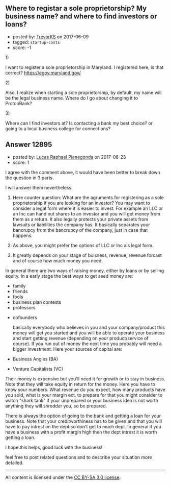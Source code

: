 ## Where to registar a sole proprietorship? My business name? and where to find investors or loans?

- posted by: [TrevorKS](https://stackexchange.com/users/8515739/trevorks) on 2017-06-09
- tagged: `startup-costs`
- score: -1

<p>1) </p>

<p>I want to register a sole proprietorship in Maryland. I registered here, is that correct? <a href="https://egov.maryland.gov/" rel="nofollow noreferrer">https://egov.maryland.gov/</a></p>

<p>2)</p>

<p>Also, I realize when starting a sole proprietorship, by default, my name will be the legal business name. Where do I go about changing it to ProtonBank?</p>

<p>3)</p>

<p>Where can I find investors at? Is contacting a bank my best choice? or going to a local business college for connections?</p>



## Answer 12895

- posted by: [Lucas Raphael Pianegonda](https://stackexchange.com/users/10909545/lucas-raphael-pianegonda) on 2017-06-23
- score: 1

<p>I agree with the comment above, it would have been better to break down the question in 3 parts.</p>

<p>I will answer them nevertheless.</p>

<ol>
<li><p>Here counter question: What are the agruments for registering as a sole proprietorship if you are looking for an investor? You may want to consider a legal form where it is easier to invest. For example an LLC or an Inc can hand out shares to an investor and you will get money from them as a return. It also legally protects your private assets from lawsuits or liabilities the company has. It basically separates your bancrupcy from the bancrupcy of the company, just in case that happens.</p></li>
<li><p>As above, you might prefer the options of LLC or Inc als legal form.</p></li>
<li><p>It greatly depends on your stage of buisness, revenue, revenue forcast and of course how much money you need. </p></li>
</ol>

<p>In general there are two ways of raising money, either by loans or by selling equity. In a early stage the best ways to get seed money are:</p>

<ul>
<li>family</li>
<li>friends</li>
<li>fools</li>
<li>business plan contests</li>
<li>professors</li>
<li><p>cofounders</p>

<p>basically everybody who believes in you and your company/product this money will get you started and you will be able to operate your business and start getting revenue (depending on your product/service of course). If you run out of money the next time you probably will need a bigger investment. Here your sources of capital are:</p></li>
<li><p>Business Angles (BA)</p></li>
<li>Venture Capitalists (VC)</li>
</ul>

<p>Their money is expensive but you'll need it for growth or to stay in business. Note that they will take equity in return for the money. Here you have to know your numbers. What revenue do you expect, how many products have you sold, what is your margin ect. to prepare for that you might consider to watch "shark tank" if your unprepared or your business idea is not worth anything they will shredder you, so be prepared. </p>

<p>There is always the option of going to the bank and getting a loan for your business. Note that your creditworthiness has to be given and that you will have to pay intrest on the dept so don't get to much dept. In general if you have a business with a profit margin high then the dept intrest it is worth getting a loan.</p>

<p>I hope this helps, good luck with the business!</p>

<p>feel free to post related questions and to describe your situation more detailed.</p>




---

All content is licensed under the [CC BY-SA 3.0 license](https://creativecommons.org/licenses/by-sa/3.0/).

